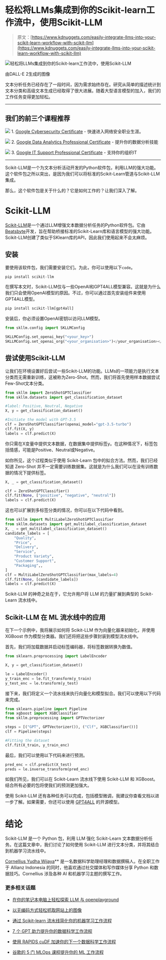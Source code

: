 # 轻松将LLMs集成到你的Scikit-learn工作流中，使用Scikit-LLM

> 原文：[https://www.kdnuggets.com/easily-integrate-llms-into-your-scikit-learn-workflow-with-scikit-llm](https://www.kdnuggets.com/easily-integrate-llms-into-your-scikit-learn-workflow-with-scikit-llm)

![轻松将LLMs集成到你的Scikit-learn工作流中，使用Scikit-LLM](../Images/7489bc85903354e9c06f7505fa5a3cf7.png)

由DALL-E 2生成的图像

文本分析任务已经存在了一段时间，因为需求始终存在。研究从简单的描述统计到文本分类和高级文本生成已经取得了很大进展。随着大型语言模型的加入，我们的工作任务变得更加轻松。

* * *

## 我们的前三个课程推荐

![](../Images/0244c01ba9267c002ef39d4907e0b8fb.png) 1\. [Google Cybersecurity Certificate](https://www.kdnuggets.com/google-cybersecurity) - 快速进入网络安全职业生涯。

![](../Images/e225c49c3c91745821c8c0368bf04711.png) 2\. [Google Data Analytics Professional Certificate](https://www.kdnuggets.com/google-data-analytics) - 提升你的数据分析技能

![](../Images/0244c01ba9267c002ef39d4907e0b8fb.png) 3\. [Google IT Support Professional Certificate](https://www.kdnuggets.com/google-itsupport) - 支持你的组织IT

* * *

Scikit-LLM是一个为文本分析活动开发的Python软件包，利用LLM的强大功能。这个软件包之所以突出，是因为我们可以将标准的Scikit-Learn管道与Scikit-LLM集成。

那么，这个软件包是关于什么的？它是如何工作的？让我们深入了解。

# Scikit-LLM

[Scikit-LLM](https://github.com/iryna-kondr/scikit-llm)是一个通过LLM增强文本数据分析任务的Python软件包。它由[Beatsbyte](https://beastbyte.ai/)开发，旨在帮助桥接标准的Scikit-Learn库和语言模型的强大功能。Scikit-LLM创建了类似于SKlearn库的API，因此我们使用起来不会太麻烦。

## 安装

要使用该软件包，我们需要安装它们。为此，你可以使用以下`code`。

```py
pip install scikit-llm
```

在撰写本文时，Scikit-LLM仅与一些OpenAI和GPT4ALL模型兼容。这就是为什么我们只会使用OpenAI模型的原因。不过，你可以通过首先安装组件来使用GPT4ALL模型。

```py
pip install scikit-llm[gpt4all]
```

安装后，你必须设置OpenAI密钥以访问LLM模型。

```py
from skllm.config import SKLLMConfig

SKLLMConfig.set_openai_key("<your_key>")
SKLLMConfig.set_openai_org("<your_organisation>")</your_organisation></your_key>
```

## 尝试使用Scikit-LLM

让我们在环境设置好后尝试一些Scikit-LLM的功能。LLMs的一项能力是执行文本分类而无需重新训练，这被称为Zero-Shot。然而，我们将首先使用样本数据尝试Few-Shot文本分类。

```py
from skllm import ZeroShotGPTClassifier
from skllm.datasets import get_classification_dataset

#label: Positive, Neutral, Negative
X, y = get_classification_dataset()

#Initiate the model with GPT-3.5
clf = ZeroShotGPTClassifier(openai_model="gpt-3.5-turbo")
clf.fit(X, y)
labels = clf.predict(X)
```

你只需在X变量中提供文本数据，在数据集中提供标签y。在这种情况下，标签包括情感，可能是Positive、Neutral或Negative。

如你所见，这个过程类似于使用 Scikit-Learn 包中的拟合方法。然而，我们已经知道 Zero-Shot 并不一定需要训练数据集。这就是为什么我们可以在没有训练数据的情况下提供标签。

```py
X, _ = get_classification_dataset()

clf = ZeroShotGPTClassifier()
clf.fit(None, ["positive", "negative", "neutral"])
labels = clf.predict(X)
```

这也可以扩展到多标签分类的情况，你可以在以下代码中看到。

```py
from skllm import MultiLabelZeroShotGPTClassifier
from skllm.datasets import get_multilabel_classification_dataset
X, _ = get_multilabel_classification_dataset()
candidate_labels = [
    "Quality",
    "Price",
    "Delivery",
    "Service",
    "Product Variety",
    "Customer Support",
    "Packaging",,
]
clf = MultiLabelZeroShotGPTClassifier(max_labels=4)
clf.fit(None, [candidate_labels])
labels = clf.predict(X)
```

Scikit-LLM 的神奇之处在于，它允许用户将 LLM 的力量扩展到典型的 Scikit-Learn 流水线中。

## Scikit-LLM 在 ML 流水线中的应用

在下一个示例中，我将展示如何将 Scikit-LLM 作为向量化器来初始化，并使用 XGBoost 作为模型分类器。我们还将把这些步骤封装到模型流水线中。

首先，我们将加载数据并启动标签编码器，将标签数据转换为数值。

```py
from sklearn.preprocessing import LabelEncoder

X, y = get_classification_dataset()

le = LabelEncoder()
y_train_enc = le.fit_transform(y_train)
y_test_enc = le.transform(y_test)
```

接下来，我们将定义一个流水线来执行向量化和模型拟合。我们可以使用以下代码来完成。

```py
from sklearn.pipeline import Pipeline
from xgboost import XGBClassifier
from skllm.preprocessing import GPTVectorizer

steps = [("GPT", GPTVectorizer()), ("Clf", XGBClassifier())]
clf = Pipeline(steps)

#Fitting the dataset
clf.fit(X_train, y_train_enc)
```

最后，我们可以使用以下代码来进行预测。

```py
pred_enc = clf.predict(X_test)
preds = le.inverse_transform(pred_enc)
```

如我们所见，我们可以在 Scikit-Learn 流水线下使用 Scikit-LLM 和 XGBoost。结合所有必要的包将使我们的预测更加强大。

使用 Scikit-LLM 还有各种任务可以完成，包括模型微调，我建议你查看文档以进一步了解。如果需要，你还可以使用 [GPT4ALL](https://gpt4all.io/index.html) 的开源模型。

# 结论

Scikit-LLM 是一个 Python 包，利用 LLM 强化 Scikit-Learn 文本数据分析任务。在这篇文章中，我们讨论了如何使用 Scikit-LLM 进行文本分类，并将其结合到机器学习流水线中。

**[](https://www.linkedin.com/in/cornellius-yudha-wijaya/)**[Cornellius Yudha Wijaya](https://www.linkedin.com/in/cornellius-yudha-wijaya/)** 是一名数据科学助理经理和数据撰稿人。在全职工作于 Allianz Indonesia 的同时，他喜欢通过社交媒体和写作媒体分享 Python 和数据技巧。Cornellius 涉及各种 AI 和机器学习主题的撰写工作。

### 更多相关话题

+   [在你的笔记本电脑上轻松探索 LLM 与 openplayground](https://www.kdnuggets.com/2023/04/explore-llms-easily-laptop-openplayground.html)

+   [以无编码方式轻松抓取网站上的图像](https://www.kdnuggets.com/2022/06/octoparse-scrape-images-easily-websites-nocoding-way.html)

+   [通过 Scikit-learn 流水线简化你的机器学习工作流程](https://www.kdnuggets.com/streamline-your-machine-learning-workflow-with-scikit-learn-pipelines)

+   [7 个 GPT 助力提升你的数据科学工作流程](https://www.kdnuggets.com/7-gpts-to-help-improve-your-data-science-workflow)

+   [使用 RAPIDS cuDF 加速你的下一个数据科学工作流程](https://www.kdnuggets.com/2023/04/rapids-cudf-speed-next-data-science-workflow.html)

+   [谷歌的 5 门 MLOps 课程提升你的 ML 工作流程](https://www.kdnuggets.com/5-mlops-courses-from-google-to-level-up-your-ml-workflow)
